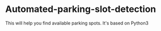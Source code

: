 # Automated-parking-slot-detection
  This will help you find available parking spots. It's based on Python3
